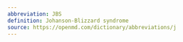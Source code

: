 ```yaml
---
abbreviation: JBS
definition: Johanson-Blizzard syndrome
source: https://openmd.com/dictionary/abbreviations/j
---
```

